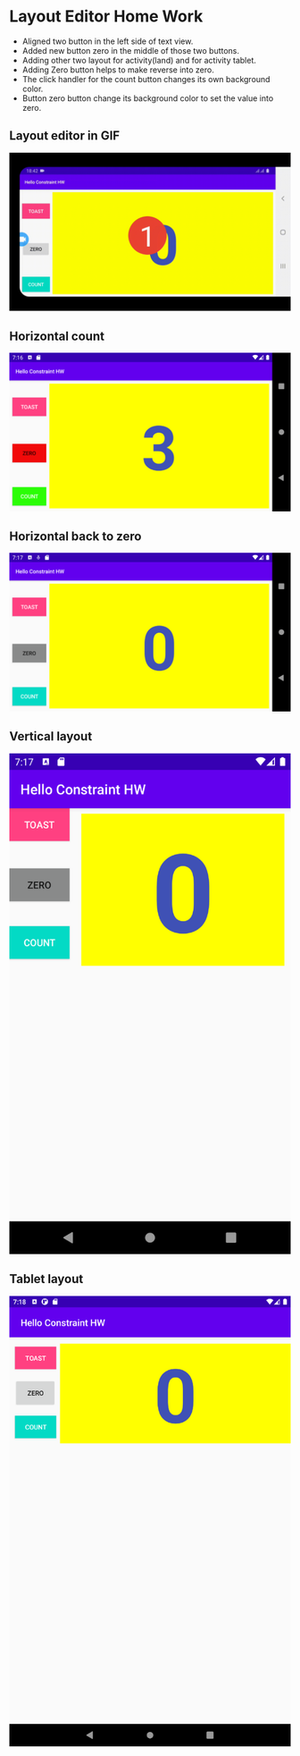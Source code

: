 # Layout Editor Home Work
- Aligned two button in the left side of text view.
- Added new button zero in the middle of those two buttons.
- Adding other two layout for activity(land) and for activity tablet.
- Adding Zero button helps to make reverse into zero.
- The click handler for the count button changes its own background color.
- Button zero button change its background color to set the value into zero.
## Layout editor in GIF
![alt text](g.gif)

## Horizontal count
![alt text](L1.png)

## Horizontal back to zero
![alt text](l3.png)

## Vertical layout
![alt text](l4.png)

## Tablet layout
![alt text](t1.png)